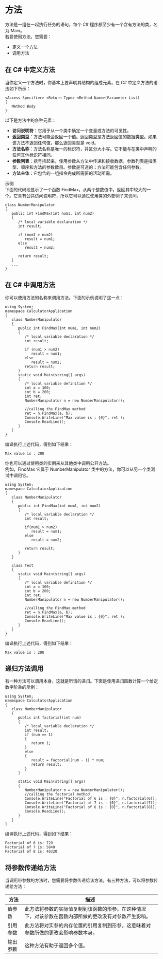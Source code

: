 # 方法

方法是一组在一起执行任务的语句。每个 C# 程序都至少有一个含有方法的类，名为 Main。   
若要使用方法，您需要：

- 定义一个方法
- 调用方法

## 在 C\# 中定义方法

当你定义一个方法时，你基本上要声明其结构的组成元素。在 C# 中定义方法的语法如下所示：

```
<Access Specifier> <Return Type> <Method Name>(Parameter List)
{
   Method Body
}
```

以下是方法中的各种元素：

- **访问说明符**：它用于从一个类中确定一个变量或方法的可见性。
- **返回类型**：方法可能会返回一个值。返回类型是方法返回值的数据类型。如果该方法不返回任何值，那么返回类型是 void。
- **方法名称**：方法名称是唯一的标识符，并区分大小写。它不能与在类中声明的任何其他标识符相同。
- **参数列表**：括号括起来，使用参数从方法中传递和接收数据。参数列表是指类型、顺序和方法的参数数目。参数是可选的；方法可能包含任何参数。
- **方法主体**：它包含的一组指令完成所需要的活动所需。

示例  
下面的代码段显示了一个函数 FindMax，从两个整数值中，返回其中较大的一个。它具有公共访问说明符，所以它可以通过使用类的外部例子来访问。

```
class NumberManipulator
{
   public int FindMax(int num1, int num2)
   {
      /* local variable declaration */
      int result;

      if (num1 > num2)
         result = num1;
      else
         result = num2;

      return result;
   }
   ...
}
```

## 在 C\# 中调用方法

你可以使用方法的名称来调用方法。下面的示例说明了这一点：

```
using System;
namespace CalculatorApplication
{
   class NumberManipulator
   {
      public int FindMax(int num1, int num2)
      {
         /* local variable declaration */
         int result;
         
         if (num1 > num2)
            result = num1;
         else
            result = num2;
         return result;
      }
      static void Main(string[] args)
      {
         /* local variable definition */
         int a = 100;
         int b = 200;
         int ret;
         NumberManipulator n = new NumberManipulator();

         //calling the FindMax method
         ret = n.FindMax(a, b);
         Console.WriteLine("Max value is : {0}", ret );
         Console.ReadLine();
      }
   }
}
```

编译执行上述代码，得到如下结果：

```
Max value is : 200
```

你也可以通过使用类的实例来从其他类中调用公开方法。  
例如，FindMax 它属于 NumberManipulator 类中的方法，你可以从另一个类测试中调用它。

```
using System;
namespace CalculatorApplication
{
   class NumberManipulator
   {
      public int FindMax(int num1, int num2)
      {
         /* local variable declaration */
         int result;
         
         if(num1 > num2)
            result = num1;
         else
            result = num2;
         
         return result;
      }
   }
   
   class Test
   {
      static void Main(string[] args)
      {
         /* local variable definition */
         int a = 100;
         int b = 200;
         int ret;
         NumberManipulator n = new NumberManipulator();
         
         //calling the FindMax method
         ret = n.FindMax(a, b);
         Console.WriteLine("Max value is : {0}", ret );
         Console.ReadLine();
      }
   }
}
```

编译执行上述代码，得到如下结果：

```
Max value is : 200
```

## 递归方法调用

有一种方法可以调用本身。这就是所谓的递归。下面是使用递归函数计算一个给定数字阶乘的示例：

```
using System;
namespace CalculatorApplication
{
   class NumberManipulator
   {
      public int factorial(int num)
      {
         /* local variable declaration */
         int result;
         if (num == 1)
         {
            return 1;
         }
         else
         {
            result = factorial(num - 1) * num;
            return result;
         }
      }
      
      static void Main(string[] args)
      {
         NumberManipulator n = new NumberManipulator();
         //calling the factorial method
         Console.WriteLine("Factorial of 6 is : {0}", n.factorial(6));
         Console.WriteLine("Factorial of 7 is : {0}", n.factorial(7));
         Console.WriteLine("Factorial of 8 is : {0}", n.factorial(8));
         Console.ReadLine();
      }
   }
}
```

编译执行上述代码，得到如下结果：

```
Factorial of 6 is: 720
Factorial of 7 is: 5040
Factorial of 8 is: 40320
```

## 将参数传递给方法

当调用带参数的方法时，您需要将参数传递给该方法。有三种方法，可以将参数传递给方法：

| 方法 |	描述  |
|-------- |--------------- |
|值参数  | 此方法将参数的实际值复制到该函数的形参。在这种情况下，对该参数在函数内部所做的更改没有对参数产生影响。 |
|引用参数 |	此方法将对实参的内存位置的引用复制到形参。这意味着对参数所做的更改会影响参数本身。 |
|输出参数 | 这种方法有助于返回多个值。 |

